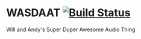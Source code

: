 # WASDAAT [![Build Status](https://travis-ci.org/nmgtn/WASDAAT.svg?branch=master)](https://travis-ci.org/nmgtn/WASDAAT)
Will and Andy's Super Duper Awesome Audio Thing
